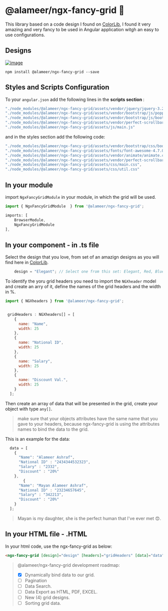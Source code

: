 # @alameer/ngx-fancy-grid 🎉

This library based on a code design I found on [ColorLib](https://colorlib.com/etc/tb/Table_Fixed_Header/index.html), I found it very amazing and very fancy to be used in Angular application witgh an easy to use configurations.

## Designs
<a href="https://ibb.co/BHpJV2H"><img src="https://i.ibb.co/wZkqNhZ/image.png" alt="image" border="0"></a>
  

`npm install @alameer/ngx-fancy-grid --save`

## Styles and Scripts Configuration

To your `angular.json` add the following lines in the <strong> scripts section </strong>:

```JavaScript
"./node_modules/@alameer/ngx-fancy-grid/assets/vendor/jquery/jquery-3.2.1.min.js",
"./node_modules/@alameer/ngx-fancy-grid/assets/vendor/bootstrap/js/popper.min.js",
"./node_modules/@alameer/ngx-fancy-grid/assets/vendor/bootstrap/js/bootstrap.min.js",
"./node_modules/@alameer/ngx-fancy-grid/assets/vendor/perfect-scrollbar/perfect-scrollbar.min.js",
"./node_modules/@alameer/ngx-fancy-grid/assets/js/main.js"
```

and in the styles section add the following code: 


```JavaScript
"./node_modules/@alameer/ngx-fancy-grid/assets/vendor/bootstrap/css/bootstrap.min.css",
"./node_modules/@alameer/ngx-fancy-grid/assets/fonts/font-awesome-4.7.0/css/font-awesome.min.css",
"./node_modules/@alameer/ngx-fancy-grid/assets/vendor/animate/animate.css",
"./node_modules/@alameer/ngx-fancy-grid/assets/vendor/perfect-scrollbar/perfect-scrollbar.css",
"./node_modules/@alameer/ngx-fancy-grid/assets/css/main.css",
"./node_modules/@alameer/ngx-fancy-grid/assets/css/util.css"
```


## In your module
import `NgxFancyGridModule` in your module, in which the grid will be used.

```JavaScript
import { NgxFancyGridModule  } from '@alameer/ngx-fancy-grid';
```

```JavaScript
imports: [
    BrowserModule,
    NgxFancyGridModule
],
```

## In your component - in .ts file
Select the design that you love, from set of an amazign designs as you will find here in [ColorLib](https://colorlib.com/etc/tb/Table_Fixed_Header/index.html).

```JavaScript 
    design = "Elegant"; // Select one from this set: Elegant, Red, Blue, Hacker, Hover 
```

To identify the yoru grid headers you need to import the `NGXheader` model and create an arry of it, define the names of the grid headers and the width in %.


```JavaScript
import { NGXheaders } from '@alameer/ngx-fancy-grid';


 gridHeaders : NGXheaders[] = [
    {
      name: "Name",
      width: 25
    },
    {
      name: "National ID",
      width: 25
    },
    {
      name: "Salary",
      width: 25
    },
    {
      name: "Discount Val.",
      width: 25
    }
  ];
``` 

Then create an array of data that will be presented in the grid, create your object with type `any[]`.

> make sure that your objects attributes have the same name that you gave to your headers, because ngx-fancy-grid is using the attributes names to bind the data to the grid.

This is an example for the data:

```JavaScript
  data = [
    {
      "Name": "Alameer Ashraf",
      "National ID" : "2434344532323",
      "Salary" : "2332",
      "Discount" : "20%"
    },
        {
      "Name": "Mayan Alameer Ashraf",
      "National ID" : "23234657645",
      "Salary" : "342213",
      "Discount" : "20%"
    }
  ];
```

> Mayan is my daughter, she is the perfect human that I've ever met 😍. 

## In your HTML file - .HTML 
In your html code, use the ngx-fancy-grid as below:

```HTML
<ngx-fancy-grid [design]="design" [headers]="gridHeaders" [data]="data"></ngx-fancy-grid>
```


> @alameer/ngx-fancy-grid development roadmap:
> - [X] Dynamically bind data to our grid.
> - [ ] Pagination 
> - [ ] Data Search.
> - [ ] Data Export as HTML, PDF, EXCEL.
> - [ ] New (4) grid designs.
> - [ ] Sorting grid data. 
